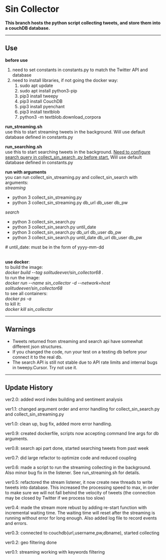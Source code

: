 # Sin Collector

<b>This branch hosts the python script collecting tweets, and store them into a couchDB database.</b>

<hr>
<h2>Use</h2>

<b>before use</b><br>
<ol>
    <li>need to set constants in constants.py to match the Twitter API and database</li>
    <li>need to install libraries, if not going the docker way:
        <ol>
            <li>sudo apt update</li>
            <li>sudo apt install python3-pip</li>
            <li>pip3 install tweepy</li>
            <li>pip3 install CouchDB</li>
            <li>pip3 install pyenchant</li>
            <li>pip3 install textblob</li>
            <li>python3 -m textblob.download_corpora</li>
        </ol>
    </li>
</ol>

<b>run_streaming.sh</b><br>
use this to start streaming tweets in the background. Will use default database 
defined in constants.py

<b>run_searching.sh</b><br>
use this to start searching tweets in the background. <u>Need to configure 
search query in collect_sin_search .py before start.</u> Will use default database defined in constants.py

<b>run with arguments</b><br>
you can run collect_sin_streaming.py and collect_sin_search with 
arguments: <br>
<em>streaming</em>
<ul>
    <li>python 3 collect_sin_streaming.py</li>
    <li>python 3 collect_sin_streaming.py db_url db_user db_pw</li>
</ul>
<em>search</em>
<ul>
    <li>python 3 collect_sin_search.py</li>
    <li>python 3 collect_sin_search.py until_date</li>
    <li>python 3 collect_sin_search.py db_url db_user db_pw</li>
    <li>python 3 collect_sin_search.py until_date db_url db_user db_pw</li>
</ul>
# until_date: must be in the form of yyyy-mm-dd<br><br>

<b>use docker</b>:<br>
to build the image: <br>
<i>docker build --tag solitudeever/sin_collector68 .</i><br>
to run the image:<br>
<i>docker run --name sin_collector -d --network=host solitudeever/sin_collector68
</i><br>
to see all containers:<br>
<i>docker ps -a</i><br>
to kill it:<br>
<i>docker kill sin_collector</i><br>


<hr>

<h2>Warnings</h2>

<ul>
    <li>Tweets returned from streaming and search api have somewhat different json structures.</li>
    <li>If you changed the code, run your test on a testing db before your connect it to the real db.</li>
    <li>The search API is still not stable due to API rate limits and internal bugs in tweepy.Cursor.
     Try not use it. </li>
</ul>

<hr>

<h2>Update History</h2>

ver2.0: added word index building and sentiment analysis 

ver1.1: changed argument order and error handling for collect_sin_search.py and collect_sin_streaming.py

ver1.0: clean up, bug fix, added more error handling.

ver0.9: created dockerfile, scripts now accepting command line args for db 
arguments. 

ver0.8: search api part done, started searching tweets from past week

ver0.7: did large refactor to optimize code and reduced coupling

ver0.6: made a script to run the streaming collecting in the background. Also minor bug fix in 
the listener. See run_streaming.sh for details.

ver0.5: refactored the stream listener, it now create new threads to write tweets into database.
This increased the processing speed to max, in order to make sure we will not fall behind the 
velocity of tweets (the connection may be closed by Twitter if we process too slow)

ver0.4: made the stream more rebust by adding re-start function with incremental waiting time.
The waiting time will reset after the streaming is running without error for long enough. Also
added log file to record events and errors.

ver0.3: connected to couchdb(url,username,pw,dbname), started collecting

ver0.2: geo filtering done

ver0.1: streaming working with keywords filtering
